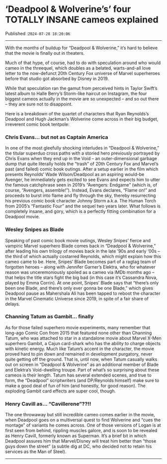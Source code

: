 # ‘Deadpool & Wolverine’s’ four TOTALLY INSANE cameos explained

Published :`2024-07-28 18:20:06`

---

With the months of buildup for “Deadpool & Wolverine,” it’s hard to believe that the movie is finally out in theaters.

Much of that hype, of course, had to do with speculation around who would cameo in the threequel, which doubles as a belated, warts-and-all love letter to the now-defunct 20th Century Fox universe of Marvel superheroes before that studio got absorbed by Disney in 2019.

While that speculation ran the gamut from perceived hints in Taylor Swift’s latest album to Halle Berry’s Storm-like haircut on Instagram, the four biggest cameos actually in the movie are so unexpected – and so out there – they are sure not to disappoint.

Here is a breakdown of the quartet of characters that Ryan Reynolds’s Deadpool and Hugh Jackman’s Wolverine come across in their big budget, irreverent comic book tentpole:

### Chris Evans… but not as Captain America

In one of the most gleefully shocking interludes in “Deadpool & Wolverine,” the titular superduo cross paths with a storied hero previously portrayed by Chris Evans when they end up in the Void – an outer-dimensional garbage dump that quite literally holds the “trash” of 20th Century Fox and Marvel’s past (and failed) comic book outings. After a setup earlier in the film which presents Reynolds’ Wade Wilson/Deadpool as an aspiring would-be Avenger, he immediately gets excited to see Evans and expects him to utter the famous catchphrase seen in 2019’s “Avengers: Endgame” (which is, of course, “Avengers, assemble!”). Instead, Evans declares, “Flame on!” and proceeds to burst into flame and fly through the sky, thereby resurrecting his previous comic book character Johnny Storm a.k.a. The Human Torch from 2005’s “Fantastic Four” and the sequel two years later. What follows is completely insane, and gory, which is a perfectly fitting combination for a Deadpool movie.

### Wesley Snipes as Blade

Speaking of past comic book movie outings, Wesley Snipes’ fierce and vampiric Marvel superhero Blade comes back in “Deadpool & Wolverine,” after leading his own trilogy of movies back in the late ’90s and early ‘00s – the third of which actually costarred Reynolds, which might explain how this cameo came to be. Here, Snipes’ Blade becomes part of a ragtag team of forgotten heroes – along with Jennifer Garner’s Elektra, who for whatever reason was unceremoniously spoiled as a cameo via IMDb months ago – that helps the title stars fight the big bad (in this case it’s Cassandra Nova, played by Emma Corrin). At one point, Snipes’ Blade says that “there’s only been one Blade, and there’s only ever gonna be one Blade,” which gives Deadpool pause as Mahershala Ali has been tapped to reboot the character in the Marvel Cinematic Universe since 2019, in spite of a fair share of delays.

### Channing Tatum as Gambit… finally

As for those failed superhero movie experiments, many remember that long-ago Comic Con from 2015 that featured none other than Channing Tatum, who was attached to star in a standalone movie about Marvel X-Men superhero Gambit, a Cajun card-shark who has the ability to charge objects with kinetic energy. Much like Tatum’s accent in the character, the movie proved hard to pin down and remained in development purgatory, never quite getting off the ground. That is, until now, when Tatum casually walks out on screen in “Deadpool & Wolverine” as an additional member of Blade and Elektra’s Void-dwelling troupe. Part of what’s so surprising about these cameos is their length. Tatum has several extended scenes, and true to form, the “Deadpool” scriptwriters (and DP/Reynolds himself) make sure to make a good deal of fun of him (and honestly, for good reason). The exploding Gambit card effects are super cool, though.

### Henry Cavill as… “Cavillerene”??!!

The one throwaway but still incredible cameo comes earlier in the movie, when Deadpool goes on a multiversal quest to find Wolverine and “cues the montage” of variants he comes across. One of those versions of Logan is at first seen from behind, rippling muscles galore, and is soon to be revealed as Henry Cavill, formerly known as Superman. It’s a brief bit in which Deadpool assures him that Marvel/Disney will treat him better than “those guys down the street” (a subtle dig at DC, who decided not to retain his services as the Man of Steel).

---

